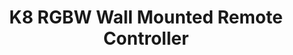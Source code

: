 ---
model: SR-ZG9001K8-RGBW
vendor: Sunricher
title: K8 RGBW Wall Mounted Remote Controller
category: remote
supports: action, batterypct
zigbeemodel: ['ZGRC-KEY-009']
compatible: [deconz]
deconz: 3397
mlink: 
link: https://sunricher.en.alibaba.com/product/62097389192-811954196/Zigbee_3_0_certified_Wall_Switches_Push_Button_K2_K4_K6_K8.html
link2: 
link3: 
---